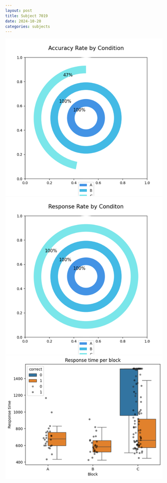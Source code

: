 ```yaml
---
layout: post
title: Subject 7019
date: 2024-10-20
categories: subjects
---
```


![](data/7019/run-17/7019_accuracy_rate.png)
![](data/7019/run-17/7019_response_rate.png)
![](data/7019/run-17/7019_rt.png)
